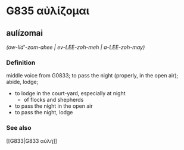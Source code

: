 # G835 αὐλίζομαι

## aulízomai

_(ow-lid'-zom-ahee | ev-LEE-zoh-meh | a-LEE-zoh-may)_

### Definition

middle voice from G0833; to pass the night (properly, in the open air); abide, lodge; 

- to lodge in the court-yard, especially at night
  - of flocks and shepherds
- to pass the night in the open air
- to pass the night, lodge

### See also

[[G833|G833 αὐλή]]
